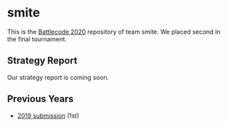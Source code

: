 # smite
This is the [Battlecode 2020](https://battlecode.org) repository of team smite. We placed second in the final tournament.

## Strategy Report
Our strategy report is coming soon.

## Previous Years
* [2019 submission](https://github.com/mvpatel2000/Battlecode2019) (1st)

